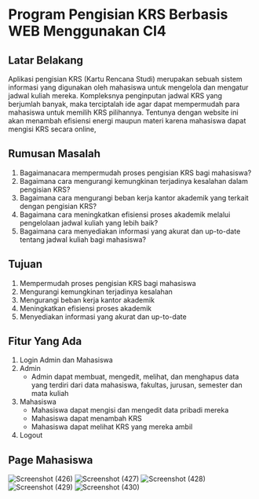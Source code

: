 # Program Pengisian KRS Berbasis WEB Menggunakan CI4

## Latar Belakang

Aplikasi pengisian KRS (Kartu Rencana Studi) merupakan sebuah sistem informasi yang digunakan oleh mahasiswa untuk mengelola dan mengatur jadwal kuliah mereka. Kompleksnya penginputan jadwal KRS yang berjumlah banyak, maka terciptalah ide agar dapat mempermudah para mahasiswa untuk memilih KRS pilihannya. Tentunya dengan website ini akan menambah efisiensi energi maupun materi karena mahasiswa dapat mengisi KRS secara online,

## Rumusan Masalah

1. Bagaimanacara mempermudah proses pengisian KRS bagi mahasiswa?
2. Bagaimana cara mengurangi kemungkinan terjadinya kesalahan dalam pengisian KRS?
3. Bagaimana cara mengurangi beban kerja kantor akademik yang terkait dengan pengisian KRS?
4. Bagaimana cara meningkatkan efisiensi proses akademik melalui pengelolaan jadwal kuliah yang lebih baik?
5. Bagaimana cara menyediakan informasi yang akurat dan up-to-date tentang jadwal kuliah bagi mahasiswa?

## Tujuan

1. Mempermudah proses pengisian KRS bagi mahasiswa
2. Mengurangi kemungkinan terjadinya kesalahan
3. Mengurangi beban kerja kantor akademik
4. Meningkatkan efisiensi proses akademik
5. Menyediakan informasi yang akurat dan up-to-date

## Fitur Yang Ada

1. Login Admin dan Mahasiswa
2. Admin
   - Admin dapat membuat, mengedit, melihat, dan menghapus data yang terdiri dari data mahasiswa, fakultas, jurusan, semester dan mata kuliah
3. Mahasiswa
   - Mahasiswa dapat mengisi dan mengedit data pribadi mereka
   - Mahasiswa dapat menambah KRS
   - Mahasiswa dapat melihat KRS yang mereka ambil
4. Logout

## Page Mahasiswa
![Screenshot (426)](https://user-images.githubusercontent.com/91450054/228155266-381179d3-8080-462f-be67-9d60f5d6e447.png)
![Screenshot (427)](https://user-images.githubusercontent.com/91450054/228155285-0720f1af-6c10-4815-8061-98d4388f0212.png)
![Screenshot (428)](https://user-images.githubusercontent.com/91450054/228155299-579d93f9-5895-4ffa-8100-220b6083349c.png)
![Screenshot (429)](https://user-images.githubusercontent.com/91450054/228155311-4a3cf333-f778-4870-85ed-e749fb0283f4.png)
![Screenshot (430)](https://user-images.githubusercontent.com/91450054/228155323-41e08750-695c-47fb-9456-112b256445f9.png)
